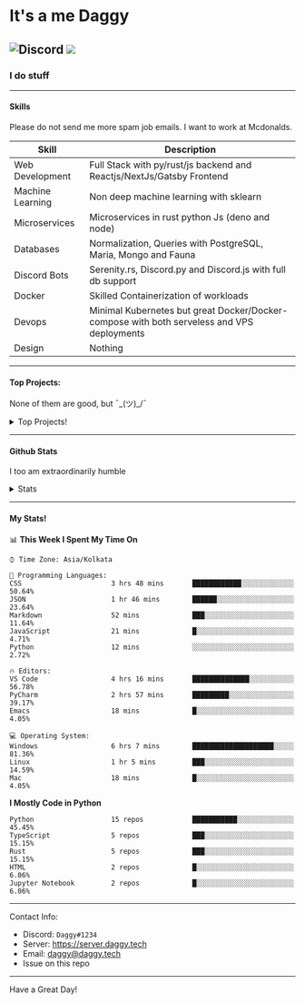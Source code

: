
# It's a me Daggy

![Discord](https://img.shields.io/discord/491175207122370581?color=black&label=Discord&logo=discord) 
  <img src="https://komarev.com/ghpvc/?username=Daggy1234&style=flat-square" />
</a>
 ----

### I do stuff

-----

#### Skills

Please do not send me more spam job emails. I want to work at Mcdonalds.

| Skill | Description |
| ----- | ----------- |
| Web Development | Full Stack with py/rust/js backend and Reactjs/NextJs/Gatsby Frontend
| Machine Learning | Non deep machine learning with sklearn |
| Microservices | Microservices in rust python Js (deno and node) |
| Databases | Normalization, Queries with PostgreSQL, Maria, Mongo and Fauna |
| Discord Bots | Serenity.rs, Discord.py and Discord.js with full db support |
| Docker | Skilled Containerization of workloads |
| Devops | Minimal Kubernetes but great Docker/Docker-compose with both serveless and VPS deployments |
| Design | Nothing |

---

#### Top Projects:

None of them are good, but ¯\_(ツ)_/¯
<details>
  <summary>Top Projects!</summary>
    
   - [Dagpi](https://dagpi.xyz) : Full stack api built with rust, postgres, redis, python and typescript with Full frontend dashboard and  full monitoring. Also 2 api wrappers for it.
    
   - [Dagbot](https://dagbot.daggy.tech): discord bot with website and feedback along with large fully customisable interface using Postgres and discord.py
    
   - [R.Daggy](https://github.com/Daggy1234/r/daggy): Private discord bot for my server with rust
    
   - [New York Pizza](https://github.com/Daggy1234/NewYorkPizza): A data science study that uses Data analysis and ML to predict the best place to open a pizza shop
 
</details>

-----

#### Github Stats

I too am extraordinarily humble

<details>
  <summary>Stats</summary>
<a href="https://github.com/Daggy1234">
  <img src="https://github-readme-stats.vercel.app/api?username=Daggy1234&show_icons=true&hide_border=true" />
</a><a href="https://github.com/Daggy1234">
  <img src="https://github-readme-stats.vercel.app/api/top-langs/?username=Daggy1234&layout=compact&langs_count=9&hide=css,html" />
</a>
</details>
  
---

#### My Stats!

<!--START_SECTION:waka-->
📊 **This Week I Spent My Time On** 

```text
⌚︎ Time Zone: Asia/Kolkata

💬 Programming Languages: 
CSS                      3 hrs 48 mins       ████████████░░░░░░░░░░░░░   50.64% 
JSON                     1 hr 46 mins        ██████░░░░░░░░░░░░░░░░░░░   23.64% 
Markdown                 52 mins             ███░░░░░░░░░░░░░░░░░░░░░░   11.64% 
JavaScript               21 mins             █░░░░░░░░░░░░░░░░░░░░░░░░   4.71% 
Python                   12 mins             ░░░░░░░░░░░░░░░░░░░░░░░░░   2.72%

🔥 Editors: 
VS Code                  4 hrs 16 mins       ██████████████░░░░░░░░░░░   56.78% 
PyCharm                  2 hrs 57 mins       █████████░░░░░░░░░░░░░░░░   39.17% 
Emacs                    18 mins             █░░░░░░░░░░░░░░░░░░░░░░░░   4.05%

💻 Operating System: 
Windows                  6 hrs 7 mins        ████████████████████░░░░░   81.36% 
Linux                    1 hr 5 mins         ███░░░░░░░░░░░░░░░░░░░░░░   14.59% 
Mac                      18 mins             █░░░░░░░░░░░░░░░░░░░░░░░░   4.05%

```

**I Mostly Code in Python** 

```text
Python                   15 repos            ███████████░░░░░░░░░░░░░░   45.45% 
TypeScript               5 repos             ███░░░░░░░░░░░░░░░░░░░░░░   15.15% 
Rust                     5 repos             ███░░░░░░░░░░░░░░░░░░░░░░   15.15% 
HTML                     2 repos             █░░░░░░░░░░░░░░░░░░░░░░░░   6.06% 
Jupyter Notebook         2 repos             █░░░░░░░░░░░░░░░░░░░░░░░░   6.06%

```



<!--END_SECTION:waka-->

---

Contact Info:

- Discord: `Daggy#1234`
- Server: https://server.daggy.tech
- Email: daggy@daggy.tech
- Issue on this repo

-----
Have a Great Day!
